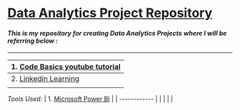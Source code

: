 # [ Data Analytics Project Repository](https://github.com/K-Tripathi/DataAnalyticsProjects/ "Komal's Data Analytics Project Repository")

#### *This is my repository for creating Data Analytics Projects where I will be referring below :*

------------

| 1. [Code Basics youtube tutorial][#codeBasics]  |
| ------------ |
| 2. [Linkedin Learning][#linkedinLearning] |
| |

[#codeBasics]: https://www.youtube.com/watch?v=_eAl7vuVu3U "Code Basics youtube tutorial"

*Tools Used:*
| 1. [Microsoft Power BI][#microsoftPowerBI] |
| ------------ |
|   |
|   |

[#linkedinLearning]: https://www.linkedin.com/learning "Linkedin Learning "

[#microsoftPowerBI]: https://powerbi.microsoft.com/en-au/ "Microsoft Power BI "
